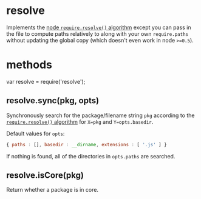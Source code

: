 resolve
=======

Implements the [node `require.resolve()`
algorithm](http://nodejs.org/docs/v0.4.8/api/all.html#all_Together...)
except you can pass in the file to compute paths relatively to along with your
own `require.paths` without updating the global copy (which doesn't even work in
node `>=0.5`).

methods
=======

var resolve = require('resolve');

resolve.sync(pkg, opts)
-----------------------

Synchronously search for the package/filename string `pkg`
according to the [`require.resolve()`
algorithm](http://nodejs.org/docs/v0.4.8/api/all.html#all_Together...)
for `X=pkg` and `Y=opts.basedir`.

Default values for `opts`:

````javascript
{ paths : [], basedir : __dirname, extensions : [ '.js' ] }
````

If nothing is found, all of the directories in `opts.paths` are searched.

resolve.isCore(pkg)
-------------------

Return whether a package is in core.
